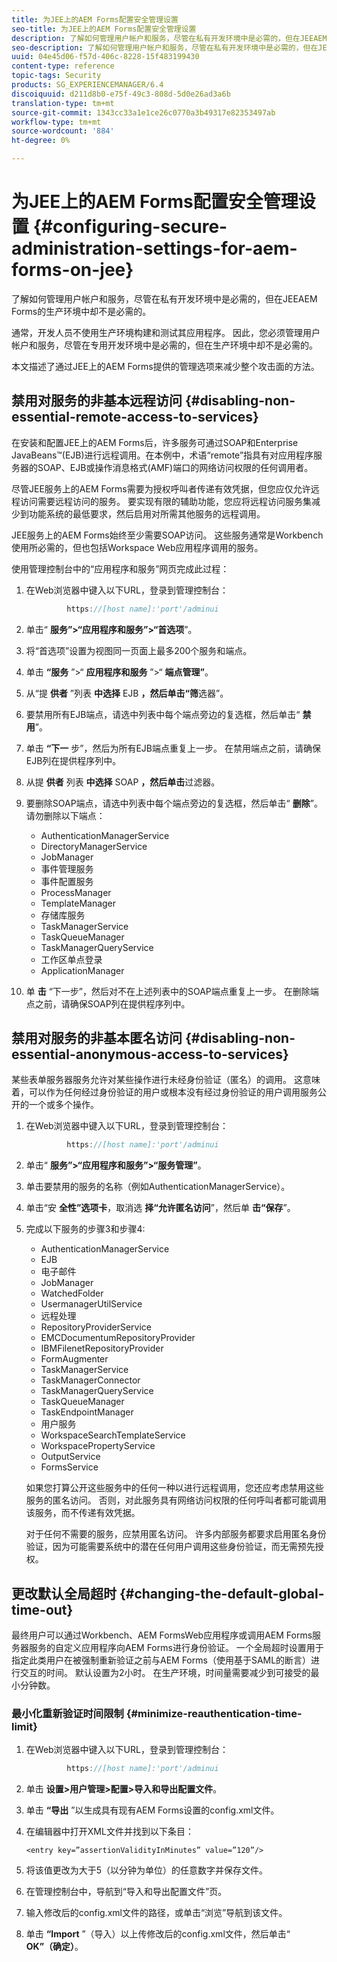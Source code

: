 ```yaml
---
title: 为JEE上的AEM Forms配置安全管理设置
seo-title: 为JEE上的AEM Forms配置安全管理设置
description: 了解如何管理用户帐户和服务，尽管在私有开发环境中是必需的，但在JEEAEM Forms的生产环境中却不是必需的。
seo-description: 了解如何管理用户帐户和服务，尽管在私有开发环境中是必需的，但在JEEAEM Forms的生产环境中却不是必需的。
uuid: 04e45d06-f57d-406c-8228-15f483199430
content-type: reference
topic-tags: Security
products: SG_EXPERIENCEMANAGER/6.4
discoiquuid: d211d8b0-e75f-49c3-808d-5d0e26ad3a6b
translation-type: tm+mt
source-git-commit: 1343cc33a1e1ce26c0770a3b49317e82353497ab
workflow-type: tm+mt
source-wordcount: '884'
ht-degree: 0%

---
```



# 为JEE上的AEM Forms配置安全管理设置 {#configuring-secure-administration-settings-for-aem-forms-on-jee}

了解如何管理用户帐户和服务，尽管在私有开发环境中是必需的，但在JEEAEM Forms的生产环境中却不是必需的。

通常，开发人员不使用生产环境构建和测试其应用程序。 因此，您必须管理用户帐户和服务，尽管在专用开发环境中是必需的，但在生产环境中却不是必需的。

本文描述了通过JEE上的AEM Forms提供的管理选项来减少整个攻击面的方法。

## 禁用对服务的非基本远程访问 {#disabling-non-essential-remote-access-to-services}

在安装和配置JEE上的AEM Forms后，许多服务可通过SOAP和Enterprise JavaBeans™(EJB)进行远程调用。在本例中，术语“remote”指具有对应用程序服务器的SOAP、EJB或操作消息格式(AMF)端口的网络访问权限的任何调用者。

尽管JEE服务上的AEM Forms需要为授权呼叫者传递有效凭据，但您应仅允许远程访问需要远程访问的服务。 要实现有限的辅助功能，您应将远程访问服务集减少到功能系统的最低要求，然后启用对所需其他服务的远程调用。

JEE服务上的AEM Forms始终至少需要SOAP访问。 这些服务通常是Workbench使用所必需的，但也包括Workspace Web应用程序调用的服务。

使用管理控制台中的“应用程序和服务”网页完成此过程：

1. 在Web浏览器中键入以下URL，登录到管理控制台：

   ```java
            https://[host name]:'port'/adminui
   ```

1. 单击“ **服务”>“应用程序和服务”>“首选项**”。
1. 将“首选项”设置为视图同一页面上最多200个服务和端点。
1. 单击 **“服务** ”>“ **应用程序和服务** ”>“ **端点管理”**。
1. 从“提 **供者** ”列表 **中选择** EJB **，然后单击“筛**&#x200B;选器”。
1. 要禁用所有EJB端点，请选中列表中每个端点旁边的复选框，然后单击“ **禁用**”。
1. 单击 **“下一** 步”，然后为所有EJB端点重复上一步。 在禁用端点之前，请确保EJB列在提供程序列中。
1. 从提 **供者** 列表 **中选择** SOAP **，然后单击**&#x200B;过滤器。
1. 要删除SOAP端点，请选中列表中每个端点旁边的复选框，然后单击“ **删除**”。 请勿删除以下端点：

   * AuthenticationManagerService
   * DirectoryManagerService
   * JobManager
   * 事件管理服务
   * 事件配置服务
   * ProcessManager
   * TemplateManager
   * 存储库服务
   * TaskManagerService
   * TaskQueueManager
   * TaskManagerQueryService
   * 工作区单点登录
   * ApplicationManager

1. 单 **击** “下一步”，然后对不在上述列表中的SOAP端点重复上一步。 在删除端点之前，请确保SOAP列在提供程序列中。

## 禁用对服务的非基本匿名访问 {#disabling-non-essential-anonymous-access-to-services}

某些表单服务器服务允许对某些操作进行未经身份验证（匿名）的调用。 这意味着，可以作为任何经过身份验证的用户或根本没有经过身份验证的用户调用服务公开的一个或多个操作。

1. 在Web浏览器中键入以下URL，登录到管理控制台：

   ```java
            https://[host name]:'port'/adminui
   ```

1. 单击“ **服务”>“应用程序和服务”>“服务管理”**。
1. 单击要禁用的服务的名称（例如AuthenticationManagerService）。
1. 单击“安 **全性”选项卡**，取消选 **择“允许匿名访问**”，然后单 **击“保存**”。
1. 完成以下服务的步骤3和步骤4:

   * AuthenticationManagerService
   * EJB
   * 电子邮件
   * JobManager
   * WatchedFolder
   * UsermanagerUtilService
   * 远程处理
   * RepositoryProviderService
   * EMCDocumentumRepositoryProvider
   * IBMFilenetRepositoryProvider
   * FormAugmenter
   * TaskManagerService
   * TaskManagerConnector
   * TaskManagerQueryService
   * TaskQueueManager
   * TaskEndpointManager
   * 用户服务
   * WorkspaceSearchTemplateService
   * WorkspacePropertyService
   * OutputService
   * FormsService

   如果您打算公开这些服务中的任何一种以进行远程调用，您还应考虑禁用这些服务的匿名访问。 否则，对此服务具有网络访问权限的任何呼叫者都可能调用该服务，而不传递有效凭据。

   对于任何不需要的服务，应禁用匿名访问。 许多内部服务都要求启用匿名身份验证，因为可能需要系统中的潜在任何用户调用这些身份验证，而无需预先授权。

## 更改默认全局超时 {#changing-the-default-global-time-out}

最终用户可以通过Workbench、AEM FormsWeb应用程序或调用AEM Forms服务器服务的自定义应用程序向AEM Forms进行身份验证。 一个全局超时设置用于指定此类用户在被强制重新验证之前与AEM Forms（使用基于SAML的断言）进行交互的时间。 默认设置为2小时。 在生产环境，时间量需要减少到可接受的最小分钟数。

### 最小化重新验证时间限制 {#minimize-reauthentication-time-limit}

1. 在Web浏览器中键入以下URL，登录到管理控制台：

   ```java
            https://[host name]:'port'/adminui
   ```

1. 单击 **设置>用户管理>配置>导入和导出配置文件**。
1. 单击 **“导出** ”以生成具有现有AEM Forms设置的config.xml文件。
1. 在编辑器中打开XML文件并找到以下条目：

   `<entry key=”assertionValidityInMinutes” value=”120”/>`

1. 将该值更改为大于5（以分钟为单位）的任意数字并保存文件。
1. 在管理控制台中，导航到“导入和导出配置文件”页。
1. 输入修改后的config.xml文件的路径，或单击“浏览”导航到该文件。
1. 单击 **“Import** ”（导入）以上传修改后的config.xml文件，然后单击“ **OK”（确定）**。

